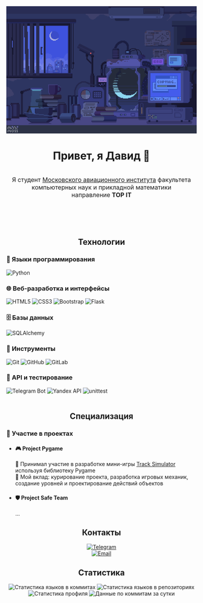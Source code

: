 <header>
  <div align="center">
    <img width="700" src="./banners/git.gif" alt=""/>
    <h1> Привет, я Давид 👋</h1><br>
    <span style="font-size: 16px;">Я студент <a href="https://mai.ru" target="_blank">Московского авиационного института</a> факультета компьютерных наук и прикладной математики</span><br>
    <span style="font-size: 16px;">направление <b>TOP IT</b></span>
  </div>
</header>
<br>
<main>
  <section>
    <h2 align="center">Технологии</h2>
    <div align="left">
      <h3>💬 Языки программирования</h3>
      <img src="https://img.shields.io/badge/Python-3776AB?style=flat&logo=python&logoColor=white" alt="Python"/>
    </div>
    <div align="left">
      <h3>🌐 Веб-разработка и интерфейсы</h3>
      <img src="https://img.shields.io/badge/HTML5-E34F26?style=flat&logo=html5&logoColor=white" alt="HTML5"/>
      <img src="https://img.shields.io/badge/CSS3-1572B6?style=flat&logo=css3&logoColor=white" alt="CSS3"/>
      <img src="https://img.shields.io/badge/Bootstrap-7952B3?style=flat&logo=bootstrap&logoColor=white" alt="Bootstrap"/>
      <img src="https://img.shields.io/badge/Flask-000000?style=flat&logo=flask&logoColor=white" alt="Flask"/>
    </div>
    <div align="left">
      <h3>🗄️ Базы данных</h3>
      <img src="https://img.shields.io/badge/SQLAlchemy-d71f00?style=flat&logo=python&logoColor=white" alt="SQLAlchemy"/>
    </div>
    <div align="left">
      <h3>🚀 Инструменты</h3>
      <img src="https://img.shields.io/badge/Git-F05032?style=flat&logo=git&logoColor=white" alt="Git"/>
      <img src="https://img.shields.io/badge/GitHub-181717?style=flat&logo=github&logoColor=white" alt="GitHub"/>
      <img src="https://img.shields.io/badge/GitLab-FC6D26?style=flat&logo=gitlab&logoColor=white" alt="GitLab"/>
    </div>
    <div align="left">
    <h3>🔌 API и тестирование</h3>
      <img src="https://img.shields.io/badge/Telegram%20Bot-26A5E4?style=flat&logo=telegram&logoColor=white" alt="Telegram Bot"/>
      <img src="https://img.shields.io/badge/Yandex_API-FF0000?style=flat&logo=yandex&logoColor=white" alt="Yandex API"/>
      <img src="https://img.shields.io/badge/unittest-25A162?style=flat&logo=python&logoColor=white" alt="unittest"/>
    </div>
    <br>
  </section>
  <section>
    <h2 align="center">Специализация</h2>
    <h3>👥 Участие в проектах</h3>
    <ul>
        <li><h4>🎮 Project Pygame</h4></li>
        <span>🚚 Принимал участие в разработке мини-игры <a href="https://github.com/supermeganikitos/Project_pygame" target="_blank"> Track Simulator</a> используя библиотеку Pygame</span><br>
        <span>🎯 Мой вклад: курирование проекта, разработка игровых механик, создание уровней и проектирование действий объектов</span>
    </ul>
    <ul>
        <li><h4>🛡️ Project Safe Team</h4></li>
        <span>...</span>
    </ul>
  </section>
  <section>
    <h2 align="center">Контакты</h2>
    <div align="center">
      <a href="https://t.me/david_shvarts" target="_blank">
        <img src="https://img.shields.io/badge/Telegram-@david__shvarts-2CA5E0?style=for-the-badge&logo=telegram&logoColor=white" alt="Telegram"/>
      </a>
      <br>
      <a href="mailto:davidshvarts2805@gmail.com" target="_blank">
        <img src="https://img.shields.io/badge/Email-davidshvarts2805@gmail.com-D14836?style=for-the-badge&logo=gmail&logoColor=white" alt="Email"/>
      </a>
    </div>
  </section>
  <section>
    <h2 align="center">Статистика</h2>
    <div align="center">
      <img alt="Статистика языков в коммитах" src="https://github-profile-summary-cards.vercel.app/api/cards/most-commit-language?username=David-Shvarts28&theme=github_dark"/>
      <img alt="Статистика языков в репозиториях" src="https://github-profile-summary-cards.vercel.app/api/cards/repos-per-language?username=David-Shvarts28&theme=github_dark"/>
      <img alt="Статистика профиля" src="https://github-profile-summary-cards.vercel.app/api/cards/stats?username=David-Shvarts28&theme=github_dark"/>
      <img alt="Данные по коммитам за сутки" src="https://github-profile-summary-cards.vercel.app/api/cards/productive-time?username=David-Shvarts28&theme=github_dark"/>
    </div>
  </section>
</main>
